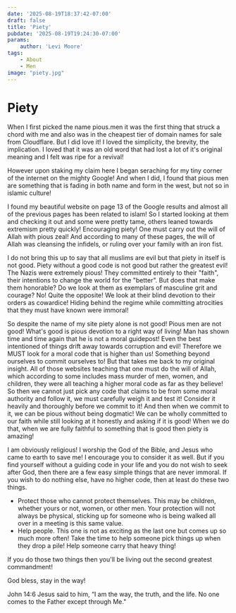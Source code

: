 ```yaml
---
date: '2025-08-19T18:37:42-07:00'
draft: false
title: 'Piety'
pubdate: '2025-08-19T19:24:30-07:00'
params:
    author: 'Levi Moore'
tags:
    - About
    - Men
image: "piety.jpg"
---
```


# Piety
When I first picked the name pious.men it was the first thing that struck a chord with me and also was in the cheapest tier of domain names for sale from Cloudflare. But I did love it! I loved the simplicity, the brevity, the implication. I loved that it was an old word that had lost a lot of it's original meaning and I felt was ripe for a revival!

However upon staking my claim here I began seraching for my tiny corner of the internet on the mighty Google! And when I did, I found that pious men are something that is fading in both name and form in the west, but not so in islamic culture! 

I found my beautiful website on page 13 of the Google results and almost all of the previous pages has been related to islam! So I started looking at them and checking it out and some were pretty tame, others leaned towards extremism pretty quickly! Encouraging piety! One must carry out the will of Allah with pious zeal! And according to many of these pages, the will of Allah was cleansing the infidels, or ruling over your family with an iron fist.

I do not bring this up to say that all muslims are evil but that piety in itself is not good. Piety without a good code is not good but rather the greatest evil! The Nazis were extremely pious! They committed entirely to their "faith", their intentions to change the world for the "better". But does that make them honorable? Do we look at them as exemplars of masculine grit and courage? No! Quite the opposite! We look at their blind devotion to their orders as cowardice! Hiding behind the regime while committing atrocities that they must have known were immoral! 

So despite the name of my site piety alone is not good! Pious men are not good! What's good is pious devotion to a right way of living! Man has shown time and time again that he is not a moral guidepost! Even the best intentioned of things drift away towards corruption and evil! Therefore we MUST look for a moral code that is higher than us! Something beyond ourselves to commit ourselves to! But that takes me back to my original insight. All of those websites teaching that one must do the will of Allah, which according to some includes mass murder of men, women, and children, they were all teaching a higher moral code as far as they believe! So then we cannot just pick any code that claims to be from some moral authority and follow it, we must carefully weigh it and test it! Consider it heavily and thoroughly before we commit to it! And then when we commit to it, we can be pious without being dogmatic! We can be wholly committed to our faith while still looking at it honestly and asking if it is good! When we do that, when we are fully faithful to something that is good then piety is amazing! 

I am obviously religious! I worship the God of the Bible, and Jesus who came to earth to save me! I encourage you to consider it as well. But if you find yourself without a guiding code in your life and you do not wish to seek after God, then there are a few easy simple things that are never immoral. If you wish to do nothing else, have no higher code, then at least do these two things. 
- Protect those who cannot protect themselves. This may be children, whether yours or not, women, or other men. Your protection will not always be physical, sticking up for someone who is being walked all over in a meeting is this same value. 
- Help people. This one is not as exciting as the last one but comes up so much more often! Take the time to help someone pick things up when they drop a pile! Help someone carry that heavy thing!

If you do those two things then you'll be living out the second greatest commandment!

God bless, stay in the way!

John 14:6 Jesus said to him, “I am the way, the truth, and the life. No one comes to the Father except through Me."